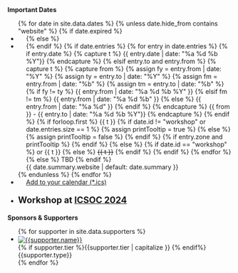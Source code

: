 <div class="panel panel-primary">
<div class="panel-heading">
<span class="panel-title"><strong>Important Dates</strong></span>
</div>
<ul class="list-group">
{% for date in site.data.dates %}
{% unless date.hide_from contains "website" %}
{% if date.expired %}
<li class="list-group-item alert-danger">
  <div style="margin-left:18px">
  <div style="margin-left:-18px" class="glyphicon glyphicon-check float-left"> </div>
{% else %}
<li class="list-group-item alert-success">
  <div style="margin-left:18px">
  <div style="margin-left:-18px" class="glyphicon glyphicon-unchecked float-left"> </div>
{% endif %}
{% if date.entries %}
  {% for entry in date.entries %}
    {% if entry.date %}
      {% capture t %}
      <time datetime="{{entry.date}}">
        {{ entry.date | date: "%a %d %b %Y"}}
      </time>
      {% endcapture %}
    {% elsif entry.to and entry.from %}
      {% capture t %}
        {% capture from %}
          {% assign fy = entry.from | date: "%Y" %}
          {% assign ty = entry.to 	| date: "%Y" %}
          {% assign fm = entry.from | date: "%b" %}
          {% assign tm = entry.to 	| date: "%b" %}
          {% if fy != ty %}
            {{ entry.from | date: "%a %d %b %Y" }}
          {% elsif fm != tm %}
            {{ entry.from | date: "%a %d %b" }}
          {% else %}
            {{ entry.from | date: "%a %d" }}
          {% endif %}
        {% endcapture %}
        <time datetime="{{entry.from}}">{{ from }}</time> -
        <time datetime="{{entry.to}}">{{ entry.to | date: "%a %d %b %Y"}}</time>
      {% endcapture %}
    {% endif %}
    <span>{% if forloop.first %}
      {{ t }}
      {% if date.id != "workshop" or date.entries.size == 1 %}
        {% assign printTooltip = true %}
      {% else %}
        {% assign printTooltip = false %}
      {% endif %}
      {% if entry.zone and printTooltip %}
        <span data-toggle="tooltip" title="Timezone: {{ entry.zone.label }}">
        <span class="glyphicon glyphicon-time"></span>
        </span>
      {% endif %}
    {% else %}
        {% if date.id == "workshop" %}
            or {{ t }}
            <span data-toggle="tooltip" title="Timezone: {{ entry.zone.label }}">
            <span class="glyphicon glyphicon-time"></span>
        {% else %}
            <strike>{{ t }}</strike>
        {% endif %}
    {% endif %}</span>
  {% endfor %}
{% else %}
  <span>TBD</span>
{% endif %}
<br><span>{{ date.summary.website | default: date.summary }}</span>
</div>
</li>
{% endunless %}
{% endfor %}
<li class="list-group-item">
<a target="_blank" href="/important-dates.ics" title="Save important dates">
<div style="margin-left:18px">
<div style="margin-left:-18px" class="glyphicon glyphicon-calendar float-left"></div>
<span>Add to your calendar (*.ics)</span></div></a>
</li>
</ul>
</div>

<style>
 .vcenter {
  display: inline-block;
  vertical-align: middle;
  float: none;
}
</style>


<div class="panel panel-primary">
<ul class="list-group list-group-item-primary">
<li class="list-group-item list-group-item-primary">
<p class="text-center" style="font-size: 1.4em;">
<strong>Workshop at
<a href="https://icsoc2024.redcad.tn/index.html">ICSOC 2024</a>
</strong></p>
</li></ul>
</div>

<div class="panel panel-primary">
<div class="panel-heading">
<strong>Sponsors & Supporters</strong>
</div>
<ul class="list-group">
{% for supporter in site.data.supporters %}
<li class="list-group-item">
  <div class="row">
  <div class="col-xs-7 col-md-9 vcenter"><a href="{{ supporter.link | relative_url }}"><img style="max-height:7vw;" class="img-responsive center-block" src="{{ supporter.logo | relative_url }}" alt="{{supporter.name}}"></a></div><div class="col-xs-3 col-md-3 text-center text-muted vcenter">{% if supporter.tier %}{{supporter.tier | capitalize }} {% endif%}{{supporter.type}}</div>
  </div>
</li>
{% endfor %}
</ul>
</div>

<script>
$(document).ready(function(){$('[data-toggle="tooltip"]').tooltip();});
</script>


<style>
  .microservices_community_event {
    line-height: 1.05em;
    text-align: left;
    margin-top: 9px;
  }
</style>

<!--
<div class="panel panel-primary">
  <div class="panel-heading">
  <strong>Microservices Community Events</strong>
  </div>
  <ul class="list-group">
  <li class="list-group-item">
    <div>Upcoming events</div>
    <div id="microservices_community_events_upcoming"></div>
  </li>
  <li class="list-group-item">
    <div>Latests past events</div>
    <div id="microservices_community_events_past"></div>
  </li>
  </div>
</div>

<script>
function microservices_community_events( data ){
  const upcoming = $( "#microservices_community_events_upcoming" )
  data.upcoming.forEach( element => {
    upcoming.append(
      `<div>
      <a target="_blank" href="${ element.link }">
        <div class="microservices_community_event" >${ element.title }</div>
      </a>
      </div>` )
  });
  const past = $( "#microservices_community_events_past" )
  data.past.forEach( ( element, index ) => {
    if( index > 2 ){ return }
    past.append(
      `<div>
      <a target="_blank" href="${ element.link }">
        <div class="microservices_community_event" >${ element.title }</span>
      </a>
      </div>` )
  });
}
$( document ).ready( () => {
  const url = "https://www.microservices.community/events.json"
  $.ajax({
    url: url,
    jsonp: "microservices_community_events",
    dataType: "jsonp"
  })
})
</script>
-->
